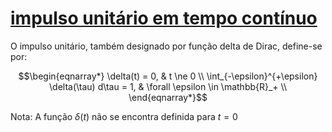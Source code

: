 # [impulso unitário em tempo contínuo](pub/ss-imp/conc/impulso%20unitário%20em%20tempo%20contínuo.md)

O impulso unitário, também designado por função delta de Dirac, define-se por:

$$\begin{eqnarray*}
\delta(t) = 0, & t \ne 0 \\
\int_{-\epsilon}^{+\epsilon} \delta(\tau) d\tau = 1, & \forall \epsilon \in \mathbb{R}_+ \\
\end{eqnarray*}$$

Nota: A função $\delta(t)$ não se encontra definida para $t=0$